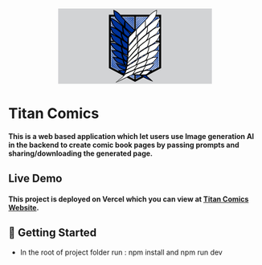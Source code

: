 <br />
<p align="center"><img src="./public/logo.png" height="150"></p>

# Titan Comics
#### This is a web based application which let users use Image generation AI in the backend to create comic book pages by passing prompts and sharing/downloading the generated page.

## Live Demo
#### This project is deployed on Vercel which you can view at [Titan Comics Website](https://titan-comics-4gj1aij54-tan2191.vercel.app/).

## 🎪 Getting Started
<ul>
  <li>In the root of project folder run : npm install and npm run dev</li>
</ul>
